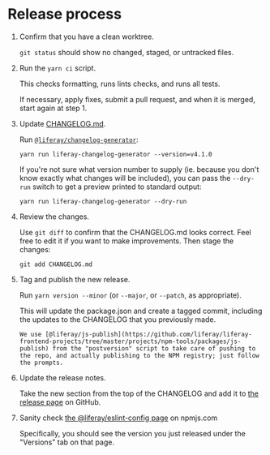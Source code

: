 # Release process

1.  Confirm that you have a clean worktree.

    `git status` should show no changed, staged, or untracked files.

2.  Run the `yarn ci` script.

    This checks formatting, runs lints checks, and runs all tests.

    If necessary, apply fixes, submit a pull request, and when it is merged, start again at step 1.

3.  Update [CHANGELOG.md](./CHANGELOG.md).

    Run [`@liferay/changelog-generator`](https://www.npmjs.com/package/@liferay/changelog-generator):

        yarn run liferay-changelog-generator --version=v4.1.0

    If you're not sure what version number to supply (ie. because you don't know exactly what changes will be included), you can pass the `--dry-run` switch to get a preview printed to standard output:

        yarn run liferay-changelog-generator --dry-run

4.  Review the changes.

    Use `git diff` to confirm that the CHANGELOG.md looks correct. Feel free to edit it if you want to make improvements. Then stage the changes:

        git add CHANGELOG.md

5.  Tag and publish the new release.

    Run `yarn version --minor` (or `--major`, or `--patch`, as appropriate).

    This will update the package.json and create a tagged commit, including the updates to the CHANGELOG that you previously made.

        We use [@liferay/js-publish](https://github.com/liferay/liferay-frontend-projects/tree/master/projects/npm-tools/packages/js-publish) from the "postversion" script to take care of pushing to the repo, and actually publishing to the NPM registry; just follow the prompts.

6.  Update the release notes.

    Take the new section from the top of the CHANGELOG and add it to [the release page](https://github.com/liferay/liferay-frontend-projects/releases) on GitHub.

7.  Sanity check [the @liferay/eslint-config page](https://www.npmjs.com/package/@liferay/eslint-config) on npmjs.com

    Specifically, you should see the version you just released under the "Versions" tab on that page.
